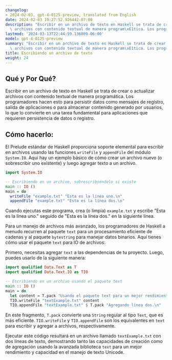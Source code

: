 ```yaml
---
changelog:
- 2024-02-03, gpt-4-0125-preview, translated from English
date: 2024-02-03 19:27:52.926442-07:00
description: "Escribir en un archivo de texto en Haskell se trata de crear o actualizar\
  \ archivos con contenido textual de manera program\xE1tica. Los programadores hacen\u2026"
lastmod: '2024-03-13T22:44:59.136809-06:00'
model: gpt-4-0125-preview
summary: "Escribir en un archivo de texto en Haskell se trata de crear o actualizar\
  \ archivos con contenido textual de manera program\xE1tica. Los programadores hacen\u2026"
title: Escribiendo un archivo de texto
weight: 24
---
```


## Qué y Por Qué?

Escribir en un archivo de texto en Haskell se trata de crear o actualizar archivos con contenido textual de manera programática. Los programadores hacen esto para persistir datos como mensajes de registro, salida de aplicaciones o para almacenar contenido generado por usuarios, lo que lo convierte en una tarea fundamental para aplicaciones que requieren persistencia de datos o registro.

## Cómo hacerlo:

El Prelude estándar de Haskell proporciona soporte elemental para escribir en archivos usando las funciones `writeFile` y `appendFile` del módulo `System.IO`. Aquí hay un ejemplo básico de cómo crear un archivo nuevo (o sobrescribir uno existente) y luego agregar texto a un archivo.

```haskell
import System.IO

-- Escribiendo en un archivo, sobrescribiéndolo si existe
main :: IO ()
main = do
  writeFile "example.txt" "Esta es la línea uno.\n"
  appendFile "example.txt" "Esta es la línea dos.\n"
```

Cuando ejecutas este programa, crea (o limpia) `example.txt` y escribe "Esta es la línea uno." seguido de "Esta es la línea dos." en la siguiente línea.

Para un manejo de archivos más avanzado, los programadores de Haskell a menudo recurren al paquete `text` para un procesamiento eficiente de cadenas y al paquete `bytestring` para manejar datos binarios. Aquí tienes cómo usar el paquete `text` para IO de archivos:

Primero, necesitas agregar `text` a las dependencias de tu proyecto. Luego, puedes usarlo de la siguiente manera:

```haskell
import qualified Data.Text as T
import qualified Data.Text.IO as TIO

-- Escribiendo en un archivo usando el paquete text
main :: IO ()
main = do
  let content = T.pack "Usando el paquete text para un mejor rendimiento.\n"
  TIO.writeFile "textExample.txt" content
  TIO.appendFile "textExample.txt" $ T.pack "Agregando línea dos.\n"
```

En este fragmento, `T.pack` convierte una `String` regular al tipo `Text`, que es más eficiente. `TIO.writeFile` y `TIO.appendFile` son los equivalentes en `text` para escribir y agregar a archivos, respectivamente.

Ejecutar este código resultará en un archivo llamado `textExample.txt` con dos líneas de texto, demostrando tanto las capacidades de creación como de agregación usando la avanzada biblioteca `text` para un mejor rendimiento y capacidad en el manejo de texto Unicode.
